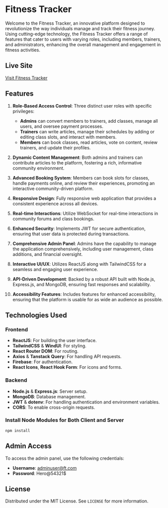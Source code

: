# Fitness Tracker

Welcome to the Fitness Tracker, an innovative platform designed to revolutionize the way individuals manage and track their fitness journey. Using cutting-edge technology, the Fitness Tracker offers a range of features that cater to users with varying roles, including members, trainers, and administrators, enhancing the overall management and engagement in fitness activities.

## Live Site

[Visit Fitness Tracker](https://b10a12.web.app/)

## Features

1. **Role-Based Access Control**: Three distinct user roles with specific privileges:
   - **Admins** can convert members to trainers, add classes, manage all users, and oversee payment processes.
   - **Trainers** can write articles, manage their schedules by adding or editing class slots, and interact with members.
   - **Members** can book classes, read articles, vote on content, review trainers, and update their profiles.

2. **Dynamic Content Management**: Both admins and trainers can contribute articles to the platform, fostering a rich, informative community environment.

3. **Advanced Booking System**: Members can book slots for classes, handle payments online, and review their experiences, promoting an interactive community-driven platform.

4. **Responsive Design**: Fully responsive web application that provides a consistent experience across all devices.

5. **Real-time Interactions**: Utilize WebSocket for real-time interactions in community forums and class bookings.

6. **Enhanced Security**: Implements JWT for secure authentication, ensuring that user data is protected during transactions.

7. **Comprehensive Admin Panel**: Admins have the capability to manage the application comprehensively, including user management, class additions, and financial oversight.

8. **Interactive UI/UX**: Utilizes ReactJS along with TailwindCSS for a seamless and engaging user experience.

9. **API-Driven Development**: Backed by a robust API built with Node.js, Express.js, and MongoDB, ensuring fast responses and scalability.

10. **Accessibility Features**: Includes features for enhanced accessibility, ensuring that the platform is usable for as wide an audience as possible.

## Technologies Used

### Frontend

- **ReactJS**: For building the user interface.
- **TailwindCSS** & **WindUI**: For styling.
- **React Router DOM**: For routing.
- **Axios** & **Tanstack Query**: For handling API requests.
- **Firebase**: For authentication.
- **React Icons**, **React Hook Form**: For icons and forms.

### Backend

- **Node.js** & **Express.js**: Server setup.
- **MongoDB**: Database management.
- **JWT** & **dotenv**: For handling authentication and environment variables.
- **CORS**: To enable cross-origin requests.

### Install Node Modules for Both Client and Server
`npm install`

## Admin Access

To access the admin panel, use the following credentials:
- **Username**: adminuser@ft.com
- **Password**: Hero@54321$

## License

Distributed under the MIT License. See `LICENSE` for more information.

